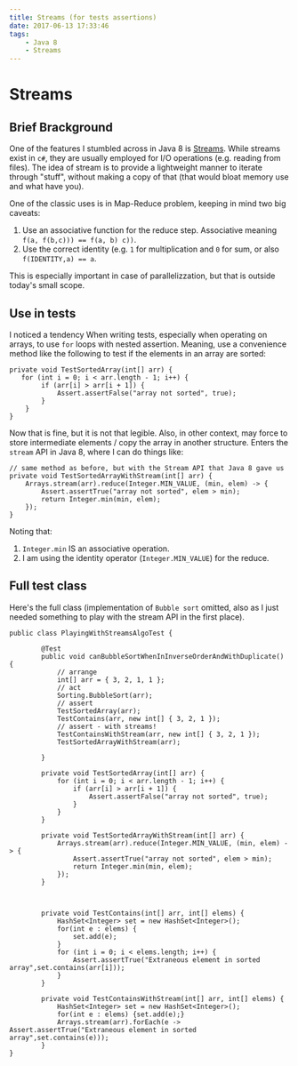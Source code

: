 ```yaml
---
title: Streams (for tests assertions)
date: 2017-06-13 17:33:46
tags:
    - Java 8
    - Streams
---
```



# Streams
## Brief Brackground 
One of the features I stumbled across in Java 8 is [Streams][1]. While streams exist in `c#`, they are usually employed for I/O operations (e.g. reading from files). The idea of stream is to provide a lightweight manner to iterate through "stuff", without making a copy of that (that would bloat memory use and what have you). 

One of the classic uses is in Map-Reduce problem, keeping in mind two big caveats:

1. Use an associative function for the reduce step. Associative meaning `f(a, f(b,c))) == f(a, b) c))`.
2. Use the correct identity (e.g. `1` for multiplication and `0` for sum, or also `f(IDENTITY,a) == a`.

This is especially important in case of parallelizzation, but that is outside today's small scope.

## Use in tests
I noticed a tendency When writing tests, especially when operating on arrays, to use `for` loops with nested assertion. 
Meaning, use a convenience method like the following to test if the elements in an array are sorted:

```
private void TestSortedArray(int[] arr) {
   for (int i = 0; i < arr.length - 1; i++) {
        if (arr[i] > arr[i + 1]) {
            Assert.assertFalse("array not sorted", true);
        }
    }
}
``` 

Now that is fine, but it is not that legible. Also, in other context, may force to store intermediate elements / copy the array in another structure. Enters the `stream` API in Java 8, where I can do things like:

```
// same method as before, but with the Stream API that Java 8 gave us
private void TestSortedArrayWithStream(int[] arr) {
    Arrays.stream(arr).reduce(Integer.MIN_VALUE, (min, elem) -> {
        Assert.assertTrue("array not sorted", elem > min);
        return Integer.min(min, elem);
    });
}
```

Noting that:

1. `Integer.min` IS an associative operation.
2. I am using the identity operator (`Integer.MIN_VALUE`) for the reduce.

## Full test class

Here's the full class (implementation of `Bubble sort` omitted, also as I just needed something to play with the stream API in the first place).

```
public class PlayingWithStreamsAlgoTest {

        @Test
        public void canBubbleSortWhenInInverseOrderAndWithDuplicate() {
            // arrange
            int[] arr = { 3, 2, 1, 1 };
            // act
            Sorting.BubbleSort(arr);
            // assert
            TestSortedArray(arr);
            TestContains(arr, new int[] { 3, 2, 1 });
            // assert - with streams!
            TestContainsWithStream(arr, new int[] { 3, 2, 1 });
            TestSortedArrayWithStream(arr);

        }

        private void TestSortedArray(int[] arr) {
            for (int i = 0; i < arr.length - 1; i++) {
                if (arr[i] > arr[i + 1]) {
                    Assert.assertFalse("array not sorted", true);
                }
            }
        }

        private void TestSortedArrayWithStream(int[] arr) {
            Arrays.stream(arr).reduce(Integer.MIN_VALUE, (min, elem) -> {
                Assert.assertTrue("array not sorted", elem > min);
                return Integer.min(min, elem);
            });
        }



        private void TestContains(int[] arr, int[] elems) {
            HashSet<Integer> set = new HashSet<Integer>();
            for(int e : elems) {
                set.add(e);
            }
            for (int i = 0; i < elems.length; i++) {
                Assert.assertTrue("Extraneous element in sorted array",set.contains(arr[i]));
            }
        }

        private void TestContainsWithStream(int[] arr, int[] elems) {
            HashSet<Integer> set = new HashSet<Integer>();
            for(int e : elems) {set.add(e);}
            Arrays.stream(arr).forEach(e -> Assert.assertTrue("Extraneous element in sorted array",set.contains(e)));
        }
}

```



[1]:https://docs.oracle.com/javase/8/docs/api/java/util/stream/Stream.html
